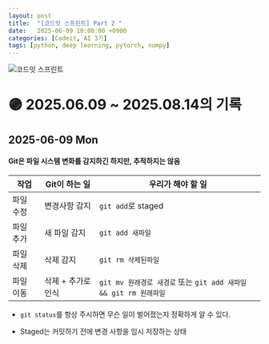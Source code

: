 ```yaml
---
layout: post
title:  "[코드잇 스프린트] Part 2 "
date:   2025-06-09 10:00:00 +0900
categories: [Codeit, AI 3기]
tags: [python, deep learning, pytorch, numpy]
---
```




![코드잇 스프린트](https://img1.daumcdn.net/thumb/R750x0/?scode=mtistory2&fname=https%3A%2F%2Fblog.kakaocdn.net%2Fdn%2F4qgsr%2FbtsFEtondnt%2FXoFKqUvKEaFyQubZZyLIPk%2Fimg.png)

# 🟣 2025.06.09 ~ 2025.08.14의 기록 


## 2025-06-09 Mon
#### Git은 파일 시스템 변화를 감지하긴 하지만, 추적하지는 않음

| 작업    | Git이 하는 일   | 우리가 해야 할 일                                        |
| ----- | ----------- | ------------------------------------------------- |
| 파일 수정 | 변경사항 감지     | `git add`로 staged                                 |
| 파일 추가 | 새 파일 감지     | `git add 새파일`                                     |
| 파일 삭제 | 삭제 감지       | `git rm 삭제된파일`                                    |
| 파일 이동 | 삭제 + 추가로 인식 | `git mv 원래경로 새경로` 또는 `git add 새파일 && git rm 원래파일` |

- `git status`를 항상 주시하면 무슨 일이 벌어졌는지 정확하게 알 수 있다.

- Staged는 커밋하기 전에 변경 사항을 임시 저장하는 상태